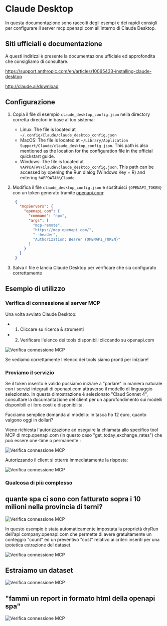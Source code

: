 # Claude Desktop
In questa documentazione sono raccolti degli esempi e dei rapidi consigli per configurare il server mcp.openapi.com
all'interno di Claude Desktop.

## Siti ufficiali e documentazione
A questi indirizzi è presente la documentazione ufficiale ed approfondita che consigliamo di consultare.

https://support.anthropic.com/en/articles/10065433-installing-claude-desktop

http://claude.ai/download


## Configurazione

1. Copia il file di esempio `claude_desktop_config.json` nella directory corretta directori in base al tuo sistema:
   - Linux: The file is located at `~/.config/Claude/claude_desktop_config.json`
   - MacOS: The file is located at `~/Library/Application Support/Claude/claude_desktop_config.json`.
 This path is also mentioned as the location for the configuration file in the official quickstart guide.
   - Windows: The file is located at `%APPDATA%\Claude\claude_desktop_config.json`.
 This path can be accessed by opening the Run dialog (Windows Key + R) and entering `%APPDATA%\Claude`

2. Modifica il file `claude_desktop_config.json` e sostituisci `{OPENAPI_TOKEN}` con un token generato tramite [openapi.com](https://openapi.com):
   ```json
    {
      "mcpServers": {
        "openapi.com": {
          "command": "npx",
          "args": [
            "mcp-remote",
            "https://mcp.openapi.com/",
            "--header",
            "Authorization: Bearer {OPENAPI_TOKEN}"
          ]
        }
      }
    }

   ```

3. Salva il file e lancia Claude Desktop per verificare che sia configurato correttamente

## Esempio di utilizzo

### Verifica di connessione al server MCP
Una volta avviato Claude Desktop:
- 1) Cliccare su ricerca & strumenti
- 2) Verificare l'elenco dei tools disponibili cliccando su openapi.com

![Verifica connessione MCP](screenshots/mcpCheck.png)

Se vediamo correttamente l'elenco dei tools siamo pronti per iniziare! 

### Proviamo il servizio
Se il token inserito è valido possiamo iniziare a "parlare" in maniera naturale con i servizi integrati di openapi.com attraverso il modello di linguaggio selezionato. In questa dimostrazione è selezionato "Claud Sonnet 4", consultare la documantazione del client per un approfondimento sui modelli disponibili e i loro costi e disponibilità.


Facciamo semplice domanda al modello: in tasca ho 12 euro, quanto valgono oggi in dollari?


Viene richiesta l'autorizzazione ad eseguire la chiamata allo specifico tool MCP di mcp.openapi.com (in questo caso "get_today_exchange_rates") che può essere one-time o permanente.:

![Verifica connessione MCP](screenshots/exchangeExample_IT.png)

Autorizzando il client si otterrà immediatamente la risposta:

![Verifica connessione MCP](screenshots/exchangeExampleOk_IT.png)

### Qualcosa di più complesso

## quante spa ci sono con fatturato sopra i 10 milioni nella provincia di terni?

![Verifica connessione MCP](screenshots/companyExample_IT.png)

In questo esempio è stata automaticamente impostata la proprietà dryRun dell'api company.openapi.com che permette di avere gratuitamente un conteggio "count" ed un preventivo "cost" relativo ai criteri inseriti per una ipotetica estrazione del dataset.

![Verifica connessione MCP](screenshots/companyExampleOk_IT.png)

## Estraiamo un dataset

![Verifica connessione MCP](screenshots/companyExampleOkExport_IT.png)

## "fammi un report in formato html della openapi spa"

![Verifica connessione MCP](screenshots/companyExampleOkReport_IT.png)